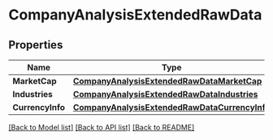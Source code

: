 # CompanyAnalysisExtendedRawData

## Properties

Name | Type | Description | Notes
------------ | ------------- | ------------- | -------------
**MarketCap** | [**CompanyAnalysisExtendedRawDataMarketCap**](companyAnalysisExtendedRawDataMarketCap.md) |  | [optional] 
**Industries** | [**CompanyAnalysisExtendedRawDataIndustries**](companyAnalysisExtendedRawData_industries.md) |  | [optional] 
**CurrencyInfo** | [**CompanyAnalysisExtendedRawDataCurrencyInfo**](companyAnalysisExtendedRawDataCurrencyInfo.md) |  | [optional] 

[[Back to Model list]](../README.md#documentation-for-models) [[Back to API list]](../README.md#documentation-for-api-endpoints) [[Back to README]](../README.md)


